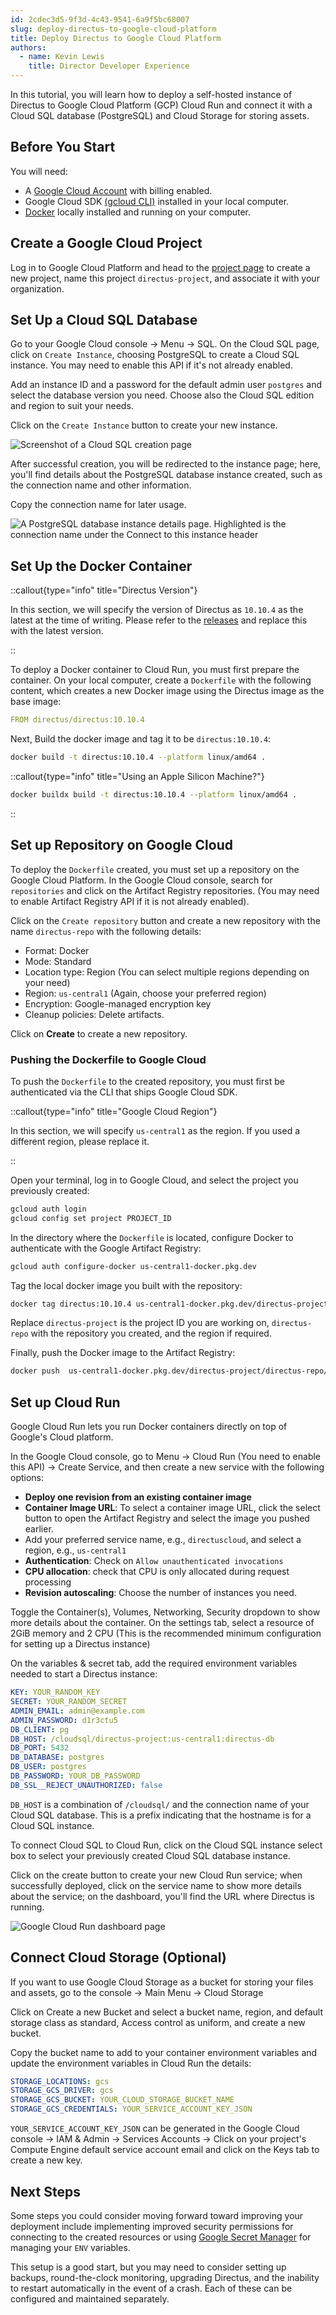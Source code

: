 ```yaml
---
id: 2cdec3d5-9f3d-4c43-9541-6a9f5bc68007
slug: deploy-directus-to-google-cloud-platform
title: Deploy Directus to Google Cloud Platform
authors:
  - name: Kevin Lewis
    title: Director Developer Experience
---
```

In this tutorial, you will learn how to deploy a self-hosted instance of Directus to Google Cloud Platform (GCP) Cloud Run and connect it with a Cloud SQL database (PostgreSQL) and Cloud Storage for storing assets.

## Before You Start

You will need:

- A [Google Cloud Account](https://cloud.google.com) with billing enabled.
- Google Cloud SDK [(gcloud CLI)](https://cloud.google.com/sdk/docs/install) installed in your local computer.
- [Docker](https://docker.com/) locally installed and running on your computer.

## Create a Google Cloud Project

Log in to Google Cloud Platform and head to the [project page](https://console.cloud.google.com/projectcreate) to create a new project, name this project `directus-project`, and associate it with your organization.

## Set Up a Cloud SQL Database

Go to your Google Cloud console -> Menu -> SQL. On the Cloud SQL page, click on `Create Instance`, choosing PostgreSQL to create a Cloud SQL instance. You may need to enable this API if it's not already enabled.

Add an instance ID and a password for the default admin user `postgres` and select the database version you need. Choose also the Cloud SQL edition and region to suit your needs.

Click on the `Create Instance` button to create your new instance.

![Screenshot of a Cloud SQL creation page](https://product-team.directus.app/assets/5527868d-e61c-474a-a8f9-27afc5dfd13c.webp)

After successful creation, you will be redirected to the instance page; here, you'll find details about the PostgreSQL database instance created, such as the connection name and other information.

Copy the connection name for later usage.

![A PostgreSQL database instance details page. Highlighted is the connection name under the Connect to this instance header](https://product-team.directus.app/assets/726fa639-23e2-4ea8-a699-689c27554336.webp)

## Set Up the Docker Container

::callout{type="info" title="Directus Version"}

In this section, we will specify the version of Directus as `10.10.4` as the latest at the time of writing. Please refer to the [releases](https://github.com/directus/directus/releases) and replace this with the latest version.

::

To deploy a Docker container to Cloud Run, you must first prepare the container. On your local computer, create a `Dockerfile` with the following content, which creates a new Docker image using the Directus image as the base image:

```yml
FROM directus/directus:10.10.4
```

Next, Build the docker image and tag it to be `directus:10.10.4`:

```bash
docker build -t directus:10.10.4 --platform linux/amd64 .
```

::callout{type="info" title="Using an Apple Silicon Machine?"}

```bash
docker buildx build -t directus:10.10.4 --platform linux/amd64 .
```

::

## Set up Repository on Google Cloud

To deploy the `Dockerfile` created, you must set up a repository on the Google Cloud Platform.
In the Google Cloud console, search for `repositories` and click on the Artifact Registry repositories. (You may need to enable Artifact Registry API if it is not already enabled).

Click on the `Create repository` button and create a new repository with the name `directus-repo` with the following details:

- Format: Docker
- Mode: Standard
- Location type: Region (You can select multiple regions depending on your need)
- Region: `us-central1` (Again, choose your preferred region)
- Encryption: Google-managed encryption key
- Cleanup policies: Delete artifacts.

Click on **Create** to create a new repository.

### Pushing the Dockerfile to Google Cloud

To push the `Dockerfile` to the created repository, you must first be authenticated via the CLI that ships Google Cloud SDK. 

::callout{type="info" title="Google Cloud Region"}
    
In this section, we will specify `us-central1` as the region. If you used a different region, please replace it.
    
::

Open your terminal, log in to Google Cloud, and select the project you previously created:

```bash
gcloud auth login
gcloud config set project PROJECT_ID
```

In the directory where the `Dockerfile` is located, configure Docker to authenticate with the Google Artifact Registry:

```bash
gcloud auth configure-docker us-central1-docker.pkg.dev
```


Tag the local docker image you built with the repository:

```bash
docker tag directus:10.10.4 us-central1-docker.pkg.dev/directus-project/directus-repo/directus:10.10.4
```

Replace `directus-project` is the project ID you are working on, `directus-repo` with the repository you created, and the region if required.

Finally, push the Docker image to the Artifact Registry:

```bash
docker push  us-central1-docker.pkg.dev/directus-project/directus-repo/directus:10.10.4
```

## Set up Cloud Run

Google Cloud Run lets you run Docker containers directly on top of Google's Cloud platform.

In the Google Cloud console, go to Menu -> Cloud Run (You need to enable this API) -> Create Service, and then create a new service with the following options:

- **Deploy one revision from an existing container image**
- **Container Image URL**: To select a container image URL, click the select button to open the Artifact Registry and select the image you pushed earlier.
- Add your preferred service name, e.g., `directuscloud`, and select a region, e.g., `us-central1`
- **Authentication**: Check on `Allow unauthenticated invocations`
- **CPU allocation**: check that CPU is only allocated during request processing
- **Revision autoscaling**: Choose the number of instances you need.

Toggle the Container(s), Volumes, Networking, Security dropdown to show more details about the container. On the settings tab, select a resource of 2GiB memory and 2 CPU (This is the recommended minimum configuration for setting up a Directus instance)

On the variables & secret tab, add the required environment variables needed to start a Directus instance:

```yml
KEY: YOUR_RANDOM_KEY
SECRET: YOUR_RANDOM_SECRET
ADMIN_EMAIL: admin@example.com
ADMIN_PASSWORD: d1r3ctu5
DB_CLIENT: pg
DB_HOST: /cloudsql/directus-project:us-central1:directus-db
DB_PORT: 5432
DB_DATABASE: postgres
DB_USER: postgres
DB_PASSWORD: YOUR_DB_PASSWORD
DB_SSL__REJECT_UNAUTHORIZED: false
```

`DB_HOST` is a combination of `/cloudsql/` and the connection name of your Cloud SQL database. This is a prefix indicating that the hostname is for a Cloud SQL instance.

To connect Cloud SQL to Cloud Run, click on the Cloud SQL instance select box to select your previously created Cloud SQL database instance.

Click on the create button to create your new Cloud Run service; when successfully deployed, click on the service name to show more details about the service; on the dashboard, you'll find the URL where Directus is running.

![Google Cloud Run dashboard page](https://product-team.directus.app/assets/d381e4fb-077f-40fe-9163-3c502bef7caa.webp)

## Connect Cloud Storage (Optional)

If you want to use Google Cloud Storage as a bucket for storing your files and assets, go to the console -> Main Menu -> Cloud Storage

Click on Create a new Bucket and select a bucket name, region, and default storage class as standard, Access control as uniform, and create a new bucket.

Copy the bucket name to add to your container environment variables and update the environment variables in Cloud Run the details:

```yml
STORAGE_LOCATIONS: gcs
STORAGE_GCS_DRIVER: gcs
STORAGE_GCS_BUCKET: YOUR_CLOUD_STORAGE_BUCKET_NAME
STORAGE_GCS_CREDENTIALS: YOUR_SERVICE_ACCOUNT_KEY_JSON
```

`YOUR_SERVICE_ACCOUNT_KEY_JSON` can be generated in the Google Cloud console -> IAM & Admin -> Services Accounts -> Click on your project's Compute Engine default service account email and click on the Keys tab to create a new key.

## Next Steps

Some steps you could consider moving forward toward improving your deployment include implementing improved security permissions for connecting to the created resources or using [Google Secret Manager](https://cloud.google.com/security/products/secret-manager) for managing your `ENV` variables.

This setup is a good start, but you may need to consider setting up backups, round-the-clock monitoring, upgrading Directus, and the inability to restart automatically in the event of a crash. Each of these can be configured and maintained separately.

